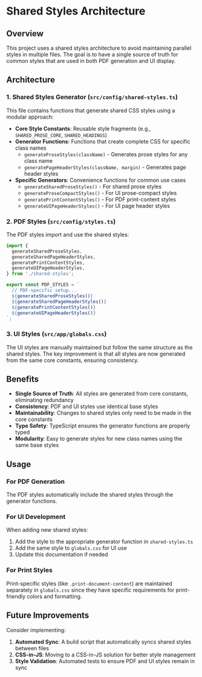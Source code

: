# Shared Styles Architecture

## Overview

This project uses a shared styles architecture to avoid maintaining parallel styles in multiple files. The goal is to have a single source of truth for common styles that are used in both PDF generation and UI display.

## Architecture

### 1. Shared Styles Generator (`src/config/shared-styles.ts`)

This file contains functions that generate shared CSS styles using a modular approach:

- **Core Style Constants**: Reusable style fragments (e.g., `SHARED_PROSE_CORE`, `SHARED_HEADINGS`)
- **Generator Functions**: Functions that create complete CSS for specific class names
  - `generateProseStyles(className)` - Generates prose styles for any class name
  - `generatePageHeaderStyles(className, margin)` - Generates page header styles
- **Specific Generators**: Convenience functions for common use cases
  - `generateSharedProseStyles()` - For shared prose styles
  - `generateProseCompactStyles()` - For UI prose-compact styles
  - `generatePrintContentStyles()` - For PDF print-content styles
  - `generateUIPageHeaderStyles()` - For UI page header styles

### 2. PDF Styles (`src/config/styles.ts`)

The PDF styles import and use the shared styles:

```typescript
import {
  generateSharedProseStyles,
  generateSharedPageHeaderStyles,
  generatePrintContentStyles,
  generateUIPageHeaderStyles,
} from './shared-styles';

export const PDF_STYLES = `
  // PDF-specific setup...
  ${generateSharedProseStyles()}
  ${generateSharedPageHeaderStyles()}
  ${generatePrintContentStyles()}
  ${generateUIPageHeaderStyles()}
`;
```

### 3. UI Styles (`src/app/globals.css`)

The UI styles are manually maintained but follow the same structure as the shared styles. The key improvement is that all styles are now generated from the same core constants, ensuring consistency.

## Benefits

- **Single Source of Truth**: All styles are generated from core constants, eliminating redundancy
- **Consistency**: PDF and UI styles use identical base styles
- **Maintainability**: Changes to shared styles only need to be made in the core constants
- **Type Safety**: TypeScript ensures the generator functions are properly typed
- **Modularity**: Easy to generate styles for new class names using the same base styles

## Usage

### For PDF Generation

The PDF styles automatically include the shared styles through the generator functions.

### For UI Development

When adding new shared styles:

1. Add the style to the appropriate generator function in `shared-styles.ts`
2. Add the same style to `globals.css` for UI use
3. Update this documentation if needed

### For Print Styles

Print-specific styles (like `.print-document-content`) are maintained separately in `globals.css` since they have specific requirements for print-friendly colors and formatting.

## Future Improvements

Consider implementing:

1. **Automated Sync**: A build script that automatically syncs shared styles between files
2. **CSS-in-JS**: Moving to a CSS-in-JS solution for better style management
3. **Style Validation**: Automated tests to ensure PDF and UI styles remain in sync
